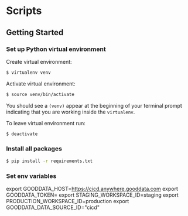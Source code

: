 # Scripts

## Getting Started

### Set up Python virtual environment

Create virtual environment:

```bash
$ virtualenv venv
```

Activate virtual environment:

```bash
$ source venv/bin/activate
```

You should see a `(venv)` appear at the beginning of your terminal prompt indicating that you are working inside the `virtualenv`.

To leave virtual environment run:

```bash
$ deactivate
```

### Install all packages

```bash
$ pip install -r requirements.txt
```

### Set env variables

export GOODDATA_HOST=https://cicd.anywhere.gooddata.com
export GOODDATA_TOKEN=<gooddata-api-token>
export STAGING_WORKSPACE_ID=staging
export PRODUCTION_WORKSPACE_ID=production
export GOODDATA_DATA_SOURCE_ID="cicd"
